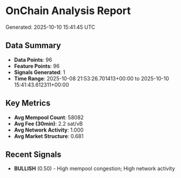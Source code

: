 # OnChain Analysis Report
Generated: 2025-10-10 15:41:45 UTC

## Data Summary
- **Data Points**: 96
- **Feature Points**: 96
- **Signals Generated**: 1
- **Time Range**: 2025-10-08 21:53:26.701413+00:00 to 2025-10-10 15:41:43.612311+00:00

## Key Metrics
- **Avg Mempool Count**: 58082
- **Avg Fee (30min)**: 2.2 sat/vB
- **Avg Network Activity**: 1.000
- **Avg Market Structure**: 0.681

## Recent Signals
- **BULLISH** (0.50) - High mempool congestion; High network activity
